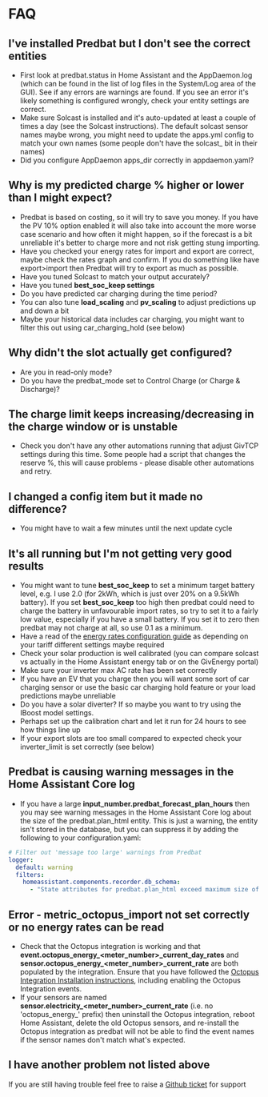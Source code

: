 # FAQ

## I've installed Predbat but I don't see the correct entities

- First look at predbat.status in Home Assistant and the AppDaemon.log (which can be found in the list of log files in the System/Log area of the GUI).
See if any errors are warnings are found. If you see an error it's likely something is configured wrongly,
check your entity settings are correct.
- Make sure Solcast is installed and it's auto-updated at least a couple of times a day (see the Solcast instructions).
The default solcast sensor names maybe wrong, you might need to update the apps.yml config to match your own names
(some people don't have the solcast_ bit in their names)
- Did you configure AppDaemon apps_dir correctly in appdaemon.yaml?

## Why is my predicted charge % higher or lower than I might expect?

- Predbat is based on costing, so it will try to save you money. If you have the PV 10% option enabled it will also
take into account the more worse case scenario and how often it might happen, so if the forecast is a bit unreliable
it's better to charge more and not risk getting stung importing.
- Have you checked your energy rates for import and export are correct, maybe check the rates graph and confirm.
If you do something like have export>import then Predbat will try to export as much as possible.
- Have you tuned Solcast to match your output accurately?
- Have you tuned **best_soc_keep settings**
- Do you have predicted car charging during the time period?
- You can also tune **load_scaling** and **pv_scaling** to adjust predictions up and down a bit
- Maybe your historical data includes car charging, you might want to filter this out using car_charging_hold (see below)

## Why didn't the slot actually get configured?

- Are you in read-only mode?
- Do you have the predbat_mode set to Control Charge (or Charge & Discharge)?

## The charge limit keeps increasing/decreasing in the charge window or is unstable

- Check you don't have any other automations running that adjust GivTCP settings during this time. Some people had
a script that changes the reserve %, this will cause problems - please disable other automations and retry.

## I changed a config item but it made no difference?

- You might have to wait a few minutes until the next update cycle

## It's all running but I'm not getting very good results

- You might want to tune **best_soc_keep** to set a minimum target battery level, e.g. I use 2.0 (for 2kWh, which is just over 20% on a 9.5kWh battery).
If you set **best_soc_keep** too high then predbat could need to charge the battery in unfavourable import rates, so try to set it to a fairly low value,
especially if you have a small battery. If you set it to zero then predbat may not charge at all, so use 0.1 as a minimum.
- Have a read of the [energy rates configuration guide](energy-rates.md) as depending on your tariff different settings maybe required
- Check your solar production is well calibrated (you can compare solcast vs actually in the Home Assistant energy tab or on the GivEnergy portal)
- Make sure your inverter max AC rate has been set correctly
- If you have an EV that you charge then you will want some sort of car charging sensor or use the basic car charging hold feature or your load predictions maybe unreliable
- Do you have a solar diverter? If so maybe you want to try using the IBoost model settings.
- Perhaps set up the calibration chart and let it run for 24 hours to see how things line up
- If your export slots are too small compared to expected check your inverter_limit is set correctly (see below)

## Predbat is causing warning messages in the Home Assistant Core log

- If you have a large **input_number.predbat_forecast_plan_hours** then you may see warning
messages in the Home Assistant Core log about the size of the predbat.plan_html entity.
This is just a warning, the entity isn't stored in the database, but you can suppress it by adding the following
to your configuration.yaml:

```yaml
# Filter out 'message too large' warnings from Predbat
logger:
  default: warning
  filters:
    homeassistant.components.recorder.db_schema:
      - "State attributes for predbat.plan_html exceed maximum size of 16384 bytes. This can cause database performance issues; Attributes will not be stored"
```

## Error - metric_octopus_import not set correctly or no energy rates can be read

- Check that the Octopus integration is working and that **event.octopus_energy_<meter_number>_current_day_rates**
and **sensor.octopus_energy_<meter_number>_current_rate** are both populated by the integration.
Ensure that you have followed the [Octopus Integration Installation instructions](install.md#octopus-energy), including enabling the Octopus Integration events.
- If your sensors are named **sensor.electricity_<meter_number>_current_rate** (i.e. no 'octopus_energy_' prefix) then uninstall the Octopus integration, reboot Home Assistant,
delete the old Octopus sensors, and re-install the  Octopus integration as predbat will not be able to find the event names if the sensor names don't match what's expected.

## I have another problem not listed above

If you are still having trouble feel free to raise a [Github ticket](https://github.com/springfall2008/batpred/issues) for support
